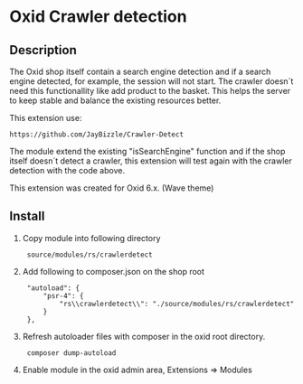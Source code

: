 # Oxid Crawler detection

## Description

The Oxid shop itself contain a search engine detection and if a search engine detected, for example, the session 
will not start. The crawler doesn´t need this functionallity like add product to the basket. This helps the server
to keep stable and balance the existing resources better.

This extension use:

    https://github.com/JayBizzle/Crawler-Detect 

The module extend the existing "isSearchEngine" function and if the shop itself doesn´t detect a crawler,
this extension will test again with the crawler detection with the code above.

This extension was created for Oxid 6.x. (Wave theme)

## Install

1. Copy module into following directory
        
        source/modules/rs/crawlerdetect
        
2. Add following to composer.json on the shop root

        "autoload": {
            "psr-4": {
                "rs\\crawlerdetect\\": "./source/modules/rs/crawlerdetect"
            }
        },
    
3. Refresh autoloader files with composer in the oxid root directory.

        composer dump-autoload

4. Enable module in the oxid admin area, Extensions => Modules
